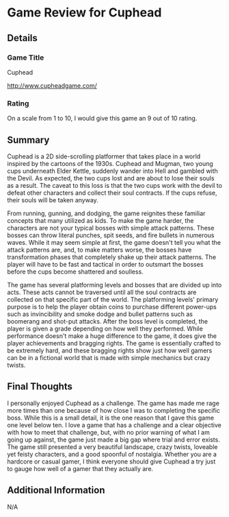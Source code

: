 # Game Review for Cuphead

## Details

### Game Title

Cuphead

http://www.cupheadgame.com/

### Rating

On a scale from 1 to 10, I would give this game an 9 out of 10 rating.

## Summary

Cuphead is a 2D side-scrolling platformer that takes place in a world inspired by the cartoons of the 1930s. Cuphead and Mugman, two young cups underneath Elder Kettle, suddenly wander into Hell and gambled with the Devil. As expected, the two cups lost and are about to lose their souls as a result. The caveat to this loss is that the two cups work with the devil to defeat other characters and collect their soul contracts. If the cups refuse, their souls will be taken anyway.

From running, gunning, and dodging, the game reignites these familiar
concepts that many utilized as kids. To make the game harder, the characters are not your typical bosses with simple attack patterns. These bosses can throw literal punches, spit seeds, and fire bullets in numerous waves. While it may seem simple at first, the game doesn't tell you what the attack patterns are, and, to make matters worse, the bosses have transformation phases that completely shake up their attack patterns. The player will have to be fast and tactical in order to outsmart the bosses before the cups become shattered and soulless.

The game has several platforming levels and bosses that are divided up into acts. These acts cannot be traversed until all the soul contracts are collected on that specific part of the world. The platforming levels' primary purpose is to help the player obtain coins to purchase different power-ups such as invincibility and smoke dodge and bullet patterns such as boomerang and shot-put attacks. After the boss level is completed, the player is given a grade depending on how well they performed. While performance doesn't make a huge difference to the game, it does give the player achievements and bragging rights. The game is essentially crafted to be extremely hard, and these bragging rights show just how well gamers can be in a fictional world that is made with simple mechanics but crazy twists.

## Final Thoughts

I personally enjoyed Cuphead as a challenge. The game has made me rage more times than one because of how close I was to completing the specific boss. While this is a small detail, it is the one reason that I gave this game one level below ten. I love a game that has a challenge and a clear objective with how to meet that challenge, but, with no prior warning of what I am going up against, the game just made a big gap where trial and error exists. The game still presented a very beautiful landscape, crazy twists, loveable yet feisty characters, and a good spoonful of nostalgia. Whether you are a hardcore or casual gamer, I think everyone should give Cuphead a try just to gauge how well of a gamer that they actually are.

## Additional Information

N/A
